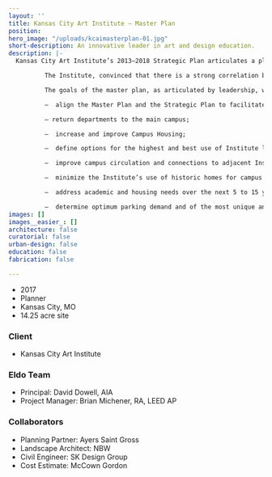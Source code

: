 ```yaml
---
layout: ''
title: Kansas City Art Institute – Master Plan
position: 
hero_image: "/uploads/kcaimasterplan-01.jpg"
short-description: An innovative leader in art and design education.
description: |-
  Kansas City Art Institute’s 2013–2018 Strategic Plan articulates a plan to develop five, interconnected strategic goals that, when executed together, enable the Institute to attain its vision to be “an innovative leader in art and design education.”

          The Institute, convinced that there is a strong correlation between the quality of their campus facilities and enhancing learner experiences, established a strategic priority to enhance their “environment for learning and living by acquiring, renovating and maintaining space, equipment and facilities that will better respond to growth and changing needs.” It was clear to campus administrators and staff that the current state of their physical campus had impacted KCAI’s reputation, and had placed it at a competitive disadvantage in the recruitment and retention of students and faculty. To inform their physical campus and building needs for coming decades, Institute representatives and the planning and design team of Ayers Saint Gross, EL DORADO and Nelson Byrd Woltz actively consulted with the campus community to create the Campus Master Plan.

          The goals of the master plan, as articulated by leadership, were to:

          —  align the Master Plan and the Strategic Plan to facilitate the increase of full-time enrollment to 750-students;

          – return departments to the main campus;

          —  increase and improve Campus Housing;

          —  define options for the highest and best use of Institute land and facilities;

          —  improve campus circulation and connections to adjacent Institutions;

          —  minimize the Institute’s use of historic homes for campus functions;

          —  address academic and housing needs over the next 5 to 15 years;

          —  determine optimum parking demand and of the most unique and beautiful campuses in the country.
images: []
images__easier_: []
architecture: false
curatorial: false
urban-design: false
education: false
fabrication: false

---
```

- 2017
- Planner
- Kansas City, MO
- 14.25 acre site

### Client
- Kansas City Art Institute

### Eldo Team
- Principal: David Dowell, AIA
- Project Manager: Brian Michener, RA, LEED AP

### Collaborators
- Planning Partner: Ayers Saint Gross
- Landscape Architect: NBW
- Civil Engineer: SK Design Group
- Cost Estimate: McCown Gordon